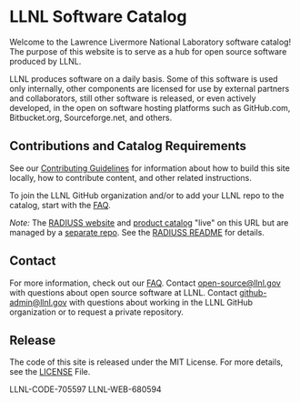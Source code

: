 # LLNL Software Catalog

Welcome to the Lawrence Livermore National Laboratory software catalog! The purpose of this website is to serve as a hub for open source software produced by LLNL.

LLNL produces software on a daily basis. Some of this software is used only internally, other components are licensed for use by external partners and collaborators, still other software is released, or even actively developed, in the open on software hosting platforms such as GitHub.com, Bitbucket.org, Sourceforge.net, and others.

## Contributions and Catalog Requirements

See our [Contributing Guidelines](/about/contribute) for information about how to build this site locally, how to contribute content, and other related instructions.

To join the LLNL GitHub organization and/or to add your LLNL repo to the catalog, start with the [FAQ](https://software.llnl.gov/about/faq/).

*Note:* The [RADIUSS website](https://software.llnl.gov/radiuss/) and [product catalog](https://software.llnl.gov/radiuss/projects/) "live" on this URL but are managed by a [separate repo](https://github.com/LLNL/radiuss). See the [RADIUSS README](https://github.com/LLNL/radiuss/blob/main/README.md) for details.

## Contact

For more information, check out our [FAQ](/about/faq). Contact [open-source@llnl.gov](mailto:open-source@llnl.gov) with questions about open source software at LLNL. Contact [github-admin@llnl.gov](mailto:github-admin@llnl.gov) with questions about working in the LLNL GitHub organization or to request a private repository.

## Release

The code of this site is released under the MIT License. For more details, see the [LICENSE](LICENSE) File.

LLNL-CODE-705597
LLNL-WEB-680594
